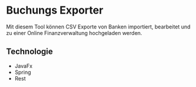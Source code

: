 # Buchungs Exporter
Mit diesem Tool können CSV Exporte von Banken importiert, bearbeitet und zu einer Online 
Finanzverwaltung hochgeladen werden.

## Technologie
* JavaFx
* Spring
* Rest
